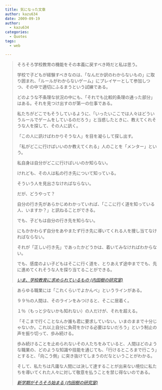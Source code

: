 ```yaml
---
title: 気になった文章
author: kazu634
date: 2009-09-19
author:
  - kazu634
categories:
  - Quotes
tags:
  - web

---
```

<div class="section">
<blockquote title="404 Not Found" cite="http://blog.tatsuru.com/2009/09/18_1754.php">
<p>
      そろそろ学校教育の機能をその本義に戻すべき時だと私は思う。
</p>
    
<p>
      学校で子どもが経験すべきなのは、「なんだか訳のわからないもの」に取り囲まれ、「ルールがわからないゲーム」にプレイヤーとして参加しつつ、その中で適切にふるまうという試練である。
</p>
    
<p>
      どのような不条理な状況の中にも、「それでも比較的条理の通った部分」はある。それを見つけ出すのが第一の仕事である。
</p>
    
<p>
      私たちがどこでもそうしているように、「いったいここでは人々はどういうルールでゲームをしているのだろう」と当惑したときに、教えてくれそうな人を探して、その人に訊く。
</p>
    
<p>
      「この人に訊けばわかりそうな人」を目を凝らして探し出す。
</p>
    
<p>
      「私がどこに行けばいいのか教えてくれる」人のことを「メンター」という。
</p>
    
<p>
      私自身は自分がどこに行けばいいのか知らない。
</p>
    
<p>
      けれども、その人は私の行き先について知っている。
</p>
    
<p>
      そういう人を見出さなければならない。
</p>
    
<p>
      だが、どうやって？
</p>
    
<p>
      自分の行き先があらかじめわかっていれば、「ここに行く道を知っている人、いますか？」と訊ねることができる。
</p>
    
<p>
      でも、子どもは自分の行き先を知らない。
</p>
    
<p>
      にもかかわらず自分をあやまたず行き先に導いてくれる人を捜し当てなければならない。
</p>
    
<p>
      それが「正しい行き先」であったかどうかは、着いてみなければわからない。
</p>
    
<p>
      でも、感度のよい子どもはそこに行く道を、とりあえず途中まででも、先に進めてくれそうな人を探り当てることができる。
</p>
    
<p>
<cite><a href="http://blog.tatsuru.com/2009/09/18_1754.php" onclick="__gaTracker('send', 'event', 'outbound-article', 'http://blog.tatsuru.com/2009/09/18_1754.php', 'いま、学校教育に求められているもの (内田樹の研究室)');" target="_blank">いま、学校教育に求められているもの (内田樹の研究室)</a></cite>
</p>
</blockquote>
  
<blockquote title="404 Not Found" cite="http://blog.tatsuru.com/2009/09/19_0925.php">
<p>
      あらゆる職業には「これくらいでよかんべ」というラインがある。
</p>
    
<p>
      ９９％の人間は、そのラインをみつけると、そこに居着く。
</p>
    
<p>
      １％（もっと少ないかも知れない）の人だけが、それを超える。
</p>
    
<p>
      「そこまで行くことなんか誰も君に要求していない。いまのままで十分じゃないか。これ以上自分に負荷をかける必要はないだろう」という制止の声を振り切って、歩み続ける。
</p>
    
<p>
      歩み続けることを止められないその人たちをみていると、人間はどのような職業の、どのような知識や技能を通じても、「行けるところまで行こう」とすると、「向こう側」に突き抜けてしまうのだなということがわかる。
</p>
    
<p>
      そして、私たちは凡庸な人間には決して達することが出来ない境位に私たちを導いてくれた人々に対して敬意を払うことを禁じ得ないのである。
</p>
    
<p>
<cite><a href="http://blog.tatsuru.com/2009/09/19_0925.php" onclick="__gaTracker('send', 'event', 'outbound-article', 'http://blog.tatsuru.com/2009/09/19_0925.php', '新学期がそろそろ始まる (内田樹の研究室)');" target="_blank">新学期がそろそろ始まる (内田樹の研究室)</a></cite>
</p>
</blockquote>
</div>
